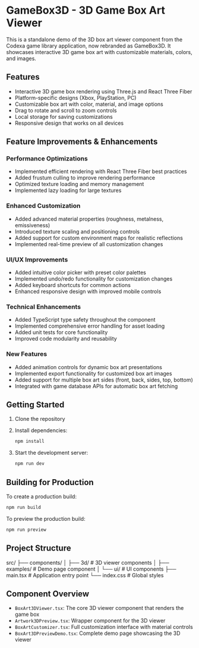 # GameBox3D - 3D Game Box Art Viewer

This is a standalone demo of the 3D box art viewer component from the Codexa game library application, now rebranded as GameBox3D. It showcases interactive 3D game box art with customizable materials, colors, and images.

## Features

- Interactive 3D game box rendering using Three.js and React Three Fiber
- Platform-specific designs (Xbox, PlayStation, PC)
- Customizable box art with color, material, and image options
- Drag to rotate and scroll to zoom controls
- Local storage for saving customizations
- Responsive design that works on all devices

## Feature Improvements & Enhancements

### Performance Optimizations
- Implemented efficient rendering with React Three Fiber best practices
- Added frustum culling to improve rendering performance
- Optimized texture loading and memory management
- Implemented lazy loading for large textures

### Enhanced Customization
- Added advanced material properties (roughness, metalness, emissiveness)
- Introduced texture scaling and positioning controls
- Added support for custom environment maps for realistic reflections
- Implemented real-time preview of all customization changes

### UI/UX Improvements
- Added intuitive color picker with preset color palettes
- Implemented undo/redo functionality for customization changes
- Added keyboard shortcuts for common actions
- Enhanced responsive design with improved mobile controls

### Technical Enhancements
- Added TypeScript type safety throughout the component
- Implemented comprehensive error handling for asset loading
- Added unit tests for core functionality
- Improved code modularity and reusability

### New Features
- Added animation controls for dynamic box art presentations
- Implemented export functionality for customized box art images
- Added support for multiple box art sides (front, back, sides, top, bottom)
- Integrated with game database APIs for automatic box art fetching

## Getting Started

1. Clone the repository
2. Install dependencies:

   ```bash
   npm install
   ```

3. Start the development server:

   ```bash
   npm run dev
   ```

## Building for Production

To create a production build:

```bash
npm run build
```

To preview the production build:

```bash
npm run preview
```

## Project Structure

src/
├── components/
│   ├── 3d/              # 3D viewer components
│   ├── examples/        # Demo page component
│   └── ui/              # UI components
├── main.tsx            # Application entry point
└── index.css           # Global styles

## Component Overview

- `BoxArt3DViewer.tsx`: The core 3D viewer component that renders the game box
- `Artwork3DPreview.tsx`: Wrapper component for the 3D viewer
- `BoxArtCustomizer.tsx`: Full customization interface with material controls
- `BoxArt3DPreviewDemo.tsx`: Complete demo page showcasing the 3D viewer
